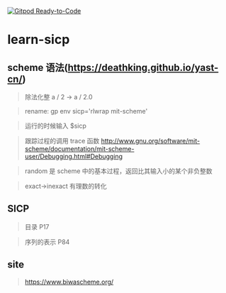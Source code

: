 [![Gitpod Ready-to-Code](https://img.shields.io/badge/Gitpod-Ready--to--Code-blue?logo=gitpod)](https://gitpod.io/#https://github.com/Lninn/learn-sicp) 

# learn-sicp

## scheme 语法(https://deathking.github.io/yast-cn/)

> 除法化整 a / 2 -> a / 2.0

> rename: gp env sicp='rlwrap mit-scheme'

> 运行的时候输入 $sicp

> 跟踪过程的调用 trace 函数
> http://www.gnu.org/software/mit-scheme/documentation/mit-scheme-user/Debugging.html#Debugging

> random 是 scheme 中的基本过程，返回比其输入小的某个非负整数

> exact->inexact 有理数的转化

## SICP

> 目录 P17

> 序列的表示 P84

## site

> https://www.biwascheme.org/